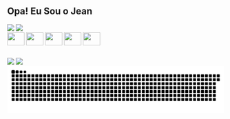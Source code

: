 ## Opa! Eu Sou o Jean
<!--
[![Jean's GitHub stats](https://github-readme-stats.vercel.app/api?username=Jean-Cavalcanti&show_icons=true&hide=stars&theme=tokyonight)](https://github.com/Jean-Cavalcanti/github-readme-stats)
![Top Langs](https://github-readme-stats.vercel.app/api/top-langs/?username=anuraghazra&hide_progress=true&layout=compact&theme=tokyonight)
-->

  <div>
   <img height="180em" src="https://github-readme-stats.vercel.app/api?username=Jean-Cavalcanti&show_icons=true&theme=tokyonight">
   <img height="180em" src="https://github-readme-stats.vercel.app/api/top-langs/?username=Jean-Cavalcanti&layout=compact&theme=tokyonight"
</div>



<div>
  <img align="center" height="30" width="40" src="https://cdn.jsdelivr.net/gh/devicons/devicon@latest/icons/figma/figma-original.svg" />
  <img align="center" height="30" width="40" src="https://cdn.jsdelivr.net/gh/devicons/devicon@latest/icons/html5/html5-original.svg" />
  <img align="center" height="30" width="40" src="https://cdn.jsdelivr.net/gh/devicons/devicon@latest/icons/css3/css3-original.svg" />
  <img align="center" height="30" width="40" src="https://cdn.jsdelivr.net/gh/devicons/devicon@latest/icons/javascript/javascript-original.svg" />
  <img align="center" height="30" width="40" src="https://cdn.jsdelivr.net/gh/devicons/devicon@latest/icons/nodejs/nodejs-original.svg" />
  
</div>

##

<div>
  <a href = "https://www.linkedin.com/in/jean-cavalcanti-664616292/"><img src="https://img.shields.io/badge/LinkedIn-0077B5?style=for-the-badge&logo=linkedin&logoColor=white" target="_blank"></a>
  <a href = "mailto:jean.a.cavalcanti05@gmail.com"><img src="https://img.shields.io/badge/Gmail-D14836?style=for-the-badge&logo=gmail&logoColor=white" target="_blank"></a>
</div>



<picture>
  <source media="(prefers-color-scheme: dark)" srcset="https://raw.githubusercontent.com/Jean-Cavalcanti/Jean-Cavalcanti/output/github-contribution-grid-snake-dark.svg">
  <source media="(prefers-color-scheme: light)" srcset="https://raw.githubusercontent.com/Jean-Cavalcanti/Jean-Cavalcanti/output/github-contribution-grid-snake.svg">
  <img alt="github contribution grid snake animation" src="https://raw.githubusercontent.com/Jean-Cavalcanti/Jean-Cavalcanti/output/github-contribution-grid-snake.svg">
</picture>
